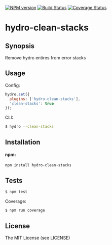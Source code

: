 [![NPM
version](https://badge.fury.io/js/hydro-clean-stacks.png)](http://badge.fury.io/js/hydro-clean-stacks)
[![Build Status](https://secure.travis-ci.org/hydrojs/hydro-clean-stacks.png)](http://travis-ci.org/hydrojs/hydro-clean-stacks)
[![Coverage Status](https://coveralls.io/repos/hydrojs/hydro-clean-stacks/badge.png?branch=master)](https://coveralls.io/r/hydrojs/hydro-clean-stacks?branch=master)

# hydro-clean-stacks

## Synopsis

Remove hydro entires from error stacks

## Usage

Config:

```js
hydro.set({
  plugins: ['hydro-clean-stacks'],
  'clean-stacks': true
});
```

CLI:

```bash
$ hydro --clean-stacks
```

## Installation

#### npm:

```bash
npm install hydro-clean-stacks
```

## Tests

```bash
$ npm test
```

Coverage:

```bash
$ npm run coverage
```

## License

The MIT License (see LICENSE)
